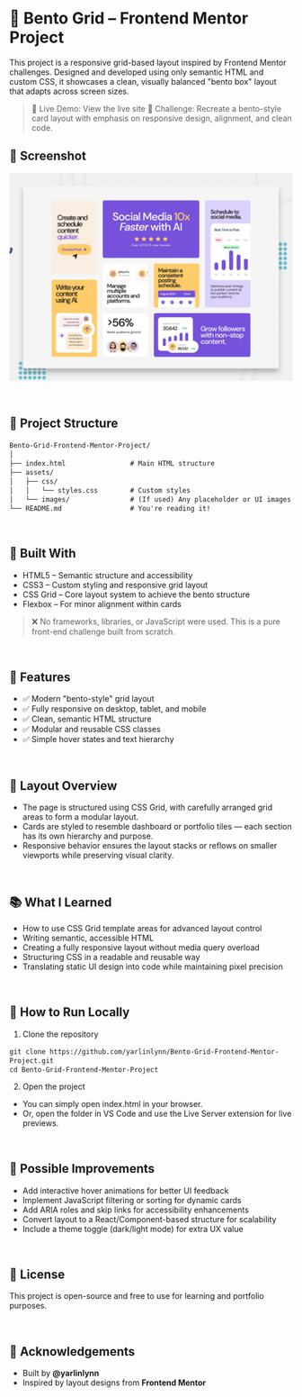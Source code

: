 # 🍱 Bento Grid – Frontend Mentor Project
This project is a responsive grid-based layout inspired by Frontend Mentor challenges. Designed and developed using only semantic HTML and custom CSS, it showcases a clean, visually balanced "bento box" layout that adapts across screen sizes.

> 🔗 Live Demo: View the live site
> 🎯 Challenge: Recreate a bento-style card layout with emphasis on responsive design, alignment, and clean code.

## 📸 Screenshot
![Design preview for the Bento grid coding challenge](assets/images/preview.jpg)

<br/>

## 📁 Project Structure
```
Bento-Grid-Frontend-Mentor-Project/
│
├── index.html                # Main HTML structure
├── assets/
│   ├── css/
│   │   └── styles.css        # Custom styles
│   └── images/               # (If used) Any placeholder or UI images
└── README.md                 # You're reading it!
```

<br/>

## 🚀 Built With
- HTML5 – Semantic structure and accessibility
- CSS3 – Custom styling and responsive grid layout
- CSS Grid – Core layout system to achieve the bento structure
- Flexbox – For minor alignment within cards

> ❌ No frameworks, libraries, or JavaScript were used. This is a pure front-end challenge built from scratch.

<br/>

## 🎨 Features
- ✅ Modern "bento-style" grid layout
- ✅ Fully responsive on desktop, tablet, and mobile
- ✅ Clean, semantic HTML structure
- ✅ Modular and reusable CSS classes
- ✅ Simple hover states and text hierarchy

<br/>

## 📐 Layout Overview
- The page is structured using CSS Grid, with carefully arranged grid areas to form a modular layout.
- Cards are styled to resemble dashboard or portfolio tiles — each section has its own hierarchy and purpose.
- Responsive behavior ensures the layout stacks or reflows on smaller viewports while preserving visual clarity.

<br/>

## 📚 What I Learned
- How to use CSS Grid template areas for advanced layout control
- Writing semantic, accessible HTML
- Creating a fully responsive layout without media query overload
- Structuring CSS in a readable and reusable way
- Translating static UI design into code while maintaining pixel precision

<br/>

## 🧪 How to Run Locally
1. Clone the repository
```
git clone https://github.com/yarlinlynn/Bento-Grid-Frontend-Mentor-Project.git
cd Bento-Grid-Frontend-Mentor-Project
```
2. Open the project
- You can simply open index.html in your browser.
- Or, open the folder in VS Code and use the Live Server extension for live previews.

<br/>

## 🔧 Possible Improvements
- Add interactive hover animations for better UI feedback
- Implement JavaScript filtering or sorting for dynamic cards
- Add ARIA roles and skip links for accessibility enhancements
- Convert layout to a React/Component-based structure for scalability
- Include a theme toggle (dark/light mode) for extra UX value

<br/>

## 🧾 License
This project is open-source and free to use for learning and portfolio purposes.

<br/>

## 🙌 Acknowledgements
- Built by **@yarlinlynn**
- Inspired by layout designs from **Frontend Mentor**
